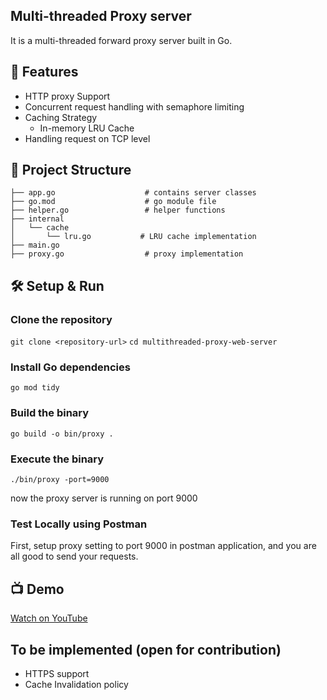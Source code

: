 ## Multi-threaded Proxy server
It is a multi-threaded forward proxy server built in Go.

## 🚀 Features
- HTTP proxy Support
- Concurrent request handling with semaphore limiting
- Caching Strategy
  - In-memory LRU Cache
- Handling request on TCP level

## 📂 Project Structure
```
├── app.go                    # contains server classes
├── go.mod                    # go module file
├── helper.go                 # helper functions
├── internal
│   └── cache
│       └── lru.go           # LRU cache implementation
├── main.go
├── proxy.go                  # proxy implementation
```

## 🛠️ Setup & Run
### Clone the repository
``` git clone <repository-url> ```
``` cd multithreaded-proxy-web-server ```

### Install Go dependencies
``` go mod tidy ```

### Build the binary
``` go build -o bin/proxy . ```

### Execute the binary
``` ./bin/proxy -port=9000 ```

now the proxy server is running on port 9000

### Test Locally using Postman
First, setup proxy setting to port 9000 in postman application, and you are all good to send your requests.

## 📺 Demo
[Watch on YouTube](https://youtu.be/7NFOJhJmL60?si=81Ok1bC4maj_QROg)

## To be implemented (open for contribution)
- HTTPS support
- Cache Invalidation policy
